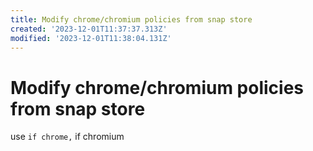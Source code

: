 ```yaml
---
title: Modify chrome/chromium policies from snap store
created: '2023-12-01T11:37:37.313Z'
modified: '2023-12-01T11:38:04.131Z'
---
```


# Modify chrome/chromium policies from snap store

use `` if chrome, `` if chromium
